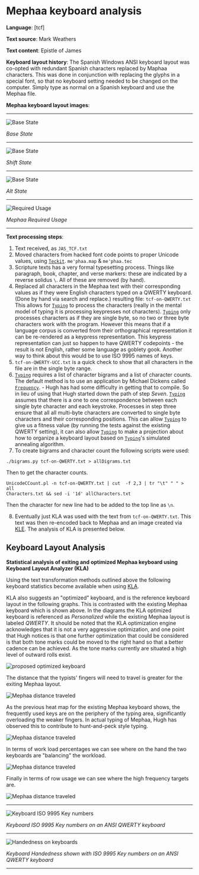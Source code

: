 # Mephaa keyboard analysis

**Language**: [tcf]

**Text source**: Mark Weathers

**Text content**: Epistle of James

**Keyboard layout history**: The Spanish Windows ANSI keyboard layout was co-opted with redundant Spanish characters replaced by Maphaa characters. This was done in conjunction with replacing the glyphs in a special font, so that no keyboard setting needed to be changed on the computer. Simply type as normal on a Spanish keyboard and use the Mephaa file.

**Mephaa keyboard layout images**:

---

![Base State](Images/Mephaa-state-0.png)

_Base State_

---

![Base State](Images/Mephaa-state-shift.png)

_Shift State_

---

![Base State](Images/Mephaa-state-alt.png)

_Alt State_

---

![Required Usage](Images/tcf-heatmap-with-full-text.png)

_Mephaa Required Usage_

---

**Text processing steps**:

1. Text received, as `JAS_TCF.txt`
2. Moved characters from hacked font code points to proper Unicode values, using [`Teckit`](https://github.com/silnrsi/teckit). `me'phaa.map` & `me'phaa.tec`
3. Scripture texts has a very formal typesetting process. Things like paragraph, book, chapter, and verse markers: these are indicated by a reverse solidus `\`. All of these are removed (by hand).
4. Replaced all characters in the Mephaa text with their corresponding values as if they were English characters typed on a QWERTY keyboard. (Done by hand via search and replace.) resulting file: `tcf-on-QWERTY.txt`
 This allows for [`Typing`](https://github.com/michaeldickens/Typing) to process the characters (really in the mental model of typing it is processing keypresses not characters). [`Typing`](https://github.com/michaeldickens/Typing) only processes characters as if they are single byte, so no two or three byte characters work with the program. However this means that if a language corpus is converted from their orthographical representation it can be re-rendered as a keypress representation. This keypress representation can just so happen to have QWERTY codepoints - the result is not English, rather some language as goblety gook. Another way to think about this would be to use ISO 9995 names of keys.
5. `tcf-on-QWERTY-UCC.txt` is a quick check to show that all characters in the file are in the single byte range.
6. [`Typing`](https://github.com/michaeldickens/Typing) requires a list of character bigrams and a list of character counts.
 The default method is to use an application by Michael Dickens called [`Frequency`](https://github.com/michaeldickens/Frequency). - Hugh has had some difficulty in getting that to compile. So in lieu of using that Hugh started down the path of step _Seven_.
 [`Typing`](https://github.com/michaeldickens/Typing) assumes that there is a one to one correspondence between each single byte character and each keystroke. Processes in step three ensure that all all multi-byte characters are converted to single byte characters and their corresponding positions. This can allow [`Typing`](https://github.com/michaeldickens/Typing) to give us a fitness value (by running the tests against the existing QWERTY setting), it can also allow [`Typing`](https://github.com/michaeldickens/Typing) to make a projection about how to organize a keyboard layout based on [`Typing`](https://github.com/michaeldickens/Typing)'s simulated annealing algorithm.
7. To create bigrams and character count the following scripts were used:

  ```
./bigrams.py tcf-on-QWERTY.txt > allDigrams.txt
 ```
 Then to get the character counts.
  ```
 UnicodeCCount.pl -n tcf-on-QWERTY.txt | cut  -f 2,3 | tr "\t" " " > all
 Characters.txt && sed -i '1d' allCharacters.txt
 ```

 Then the character for new line had to be added to the top line as `\n`.

8. Eventually just KLA was used with the text from `tcf-on-QWERTY.txt`. This text was then re-encoded back to Mephaa and an image created via [KLE](http://www.keyboard-layout-editor.com/#/gists/12b42baca7030bfabea5181833232e2b ). The analysis of KLA is presented below.

<!-- 7. To create bigrams the service at the following website was used: https://www.dcode.fr/bigrams. The following settings were also used:
   *  ALL CHARACTERS (INCLUDING PUNCTUATION AND SYMBOLS)
   * STANDARDIZATION OF LETTERS (IGNORE UPPER-LOWER CASE AND DIACRITICS) [un-checked]
   * Analyze BY SLIDING (ABCDEF => AB,BC,CD,DE,EF)
   * KEEP WORDS BORDERS (ABC_DE ≠ ABCDE) [checked]
   * COUNT APPEARANCES


  ![Bigram Options](Images/Bigram-counting.png)


  The website produces a down-loadable `.csv` file `tcf-on-QWERTY-bigram-count-ori.csv`. Some editing of this CSV file is necessary to convert it into the same format of bigram file that [`Typing`](https://github.com/michaeldickens/Typing) expects (`\n` for new line, `\\` for `\`, `\t` for TAB, and only a space between the character column and the count column). -->

## Keyboard Layout Analysis
**Statistical analysis of exiting and optimized Mephaa keyboard using Keyboard Layout Analyzer (KLA)**

Using the text transformation methods outlined above the following keyboard statistics become available when using [KLA](http://patorjk.com/keyboard-layout-analyzer/#/main).

KLA also suggests an "optimized" keyboard, and is the reference keyboard layout in the following graphs. This is contrasted with the existing Mephaa keyboard which is shown above. In the diagrams the KLA optimized keyboard is referenced as _Personalized_ while the existing Mephaa layout is labeled _QWERTY_. It should be noted that the KLA optimization engine acknowledges that it is not a very aggressive optimization, and one point that Hugh notices is that one further optimization that could be considered is that both tone marks could be moved to the right hand so that a better cadence can be achieved. As the tone marks currently are situated a high level of outward rolls exist.  

![proposed optimized keyboard](Images/tcf-kla-keyboard-layout.png)

The distance that the typists' fingers will need to travel is greater for the exiting Mephaa layout.

![Mephaa distance traveled](Images/tcf-distance.png)

As the previous heat map for the existing Mephaa keyboard shows, the frequently used keys are on the periphery of the typing area, significantly overloading the weaker fingers. In actual typing of Mephaa, Hugh has observed this to contribute to hunt-and-peck style typing.

![Mephaa distance traveled](Images/tcf-finger-load.png)

In terms of work load percentages we can see where on the hand the two keyboards are "balancing" the workload.

![Mephaa distance traveled](Images/tcf-percentage-load.png)

Finally in terms of row usage we can see where the high frequency targets are.

![Mephaa distance traveled](Images/tcf-row-usage.png)

---

 ![Keyboard ISO 9995 Key numbers](Images/Keyboard-Key-IDs.png)

_Keyboard ISO 9995 Key numbers on an ANSI QWERTY keyboard_

---

 ![Handedness on keyboards](Images/Keyboard-Handedness.png)

_Keyboard Handedness shown with ISO 9995 Key numbers on an ANSI QWERTY keyboard_

---

<!-- Link to keyboard file:  http://www.keyboard-layout-editor.com/#/gists/12b42baca7030bfabea5181833232e2b -->
